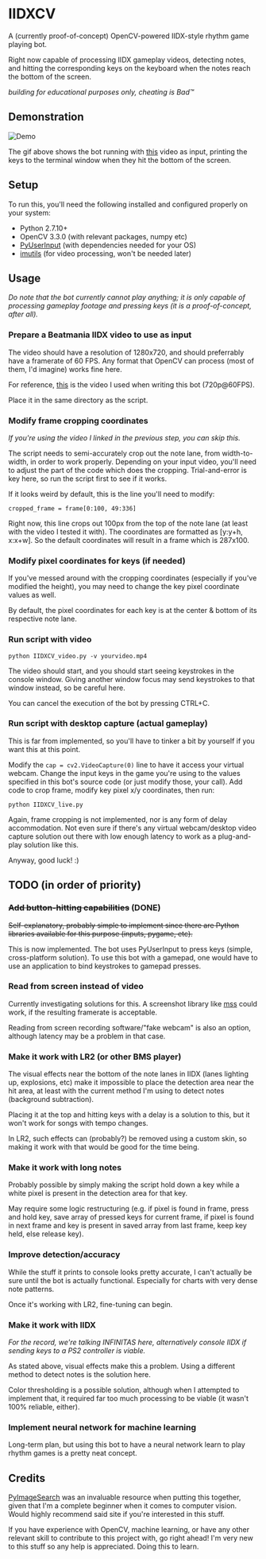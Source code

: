 # IIDXCV
A (currently proof-of-concept) OpenCV-powered IIDX-style rhythm game playing bot.

Right now capable of processing IIDX gameplay videos, detecting notes, and hitting the corresponding keys on the keyboard when the notes reach the bottom of the screen.

*building for educational purposes only, cheating is Bad™*

## Demonstration
![Demo](https://media.giphy.com/media/VHLTjpHX0h9XW/giphy.gif)

The gif above shows the bot running with [this](https://www.youtube.com/watch?v=NoR0qqmfm3s) video as input, printing the keys to the terminal window when they hit the bottom of the screen.

## Setup
To run this, you'll need the following installed and configured properly on your system:

* Python 2.7.10+
* OpenCV 3.3.0 (with relevant packages, numpy etc)
* [PyUserInput](https://github.com/PyUserInput/PyUserInput) (with dependencies needed for your OS)
* [imutils](https://github.com/jrosebr1/imutils) (for video processing, won't be needed later)

## Usage
*Do note that the bot currently cannot play anything; it is only capable of processing gameplay footage and pressing keys (it is a proof-of-concept, after all).*

### Prepare a Beatmania IIDX video to use as input

The video should have a resolution of 1280x720, and should preferrably have a framerate of 60 FPS. Any format that OpenCV can process (most of them, I'd imagine) works fine here.

For reference, [this](https://www.youtube.com/watch?v=NoR0qqmfm3s) is the video I used when writing this bot (720p@60FPS).

Place it in the same directory as the script.

### Modify frame cropping coordinates 

*If you're using the video I linked in the previous step, you can skip this.*

The script needs to semi-accurately crop out the note lane, from width-to-width, in order to work properly. Depending on your input video, you'll need to adjust the part of the code which does the cropping. Trial-and-error is key here, so run the script first to see if it works.

If it looks weird by default, this is the line you'll need to modify:
```
cropped_frame = frame[0:100, 49:336]
```
Right now, this line crops out 100px from the top of the note lane (at least with the video I tested it with). The coordinates are formatted as [y:y+h, x:x+w]. So the default coordinates will result in a frame which is 287x100.

### Modify pixel coordinates for keys (if needed)

If you've messed around with the cropping coordinates (especially if you've modified the height), you may need to change the key pixel coordinate values as well. 

By default, the pixel coordinates for each key is at the center & bottom of its respective note lane.

### Run script with video
```
python IIDXCV_video.py -v yourvideo.mp4
```
The video should start, and you should start seeing keystrokes in the console window. Giving another window focus may send keystrokes to that window instead, so be careful here.

You can cancel the execution of the bot by pressing CTRL+C.

### Run script with desktop capture (actual gameplay)
This is far from implemented, so you'll have to tinker a bit by yourself if you want this at this point.

Modify the `cap = cv2.VideoCapture(0)` line to have it access your virtual webcam. Change the input keys in the game you're using to the values specified in this bot's source code (or just modify those, your call). Add code to crop frame, modify key pixel x/y coordinates, then run:
```
python IIDXCV_live.py
```
Again, frame cropping is not implemented, nor is any form of delay accommodation. Not even sure if there's any virtual webcam/desktop video capture solution out there with low enough latency to work as a plug-and-play solution like this. 

Anyway, good luck! :)

## TODO (in order of priority)

### ~~Add button-hitting capabilities~~ (DONE)

~~Self-explanatory, probably simple to implement since there are Python libraries available for this purpose (inputs, pygame, etc).~~

This is now implemented. The bot uses PyUserInput to press keys (simple, cross-platform solution). To use this bot with a gamepad, one would have to use an application to bind keystrokes to gamepad presses.

### Read from screen instead of video

Currently investigating solutions for this. A screenshot library like [mss](https://github.com/BoboTiG/python-mss) could work, if the resulting framerate is acceptable. 

Reading from screen recording software/"fake webcam" is also an option, although latency may be a problem in that case.

### Make it work with LR2 (or other BMS player)

The visual effects near the bottom of the note lanes in IIDX (lanes lighting up, explosions, etc) make it impossible to place the detection area near the hit area, at least with the current method I'm using to detect notes (background subtraction). 

Placing it at the top and hitting keys with a delay is a solution to this, but it won't work for songs with tempo changes.

In LR2, such effects can (probably?) be removed using a custom skin, so making it work with that would be good for the time being.

### Make it work with long notes

Probably possible by simply making the script hold down a key while a white pixel is present in the detection area for that key. 

May require some logic restructuring (e.g. if pixel is found in frame, press and hold key, save array of pressed keys for current frame, if pixel is found in next frame and key is present in saved array from last frame, keep key held, else release key).

### Improve detection/accuracy

While the stuff it prints to console looks pretty accurate, I can't actually be sure until the bot is actually functional. Especially for charts with very dense note patterns.

Once it's working with LR2, fine-tuning can begin.

### Make it work with IIDX

*For the record, we're talking INFINITAS here, alternatively console IIDX if sending keys to a PS2 controller is viable.*

As stated above, visual effects make this a problem. Using a different method to detect notes is the solution here.

Color thresholding is a possible solution, although when I attempted to implement that, it required far too much processing to be viable (it wasn't 100% reliable, either).

### Implement neural network for machine learning

Long-term plan, but using this bot to have a neural network learn to play rhythm games is a pretty neat concept.

## Credits
[PyImageSearch](http://www.pyimagesearch.com/) was an invaluable resource when putting this together, given that I'm a complete beginner when it comes to computer vision. Would highly recommend said site if you're interested in this stuff.

If you have experience with OpenCV, machine learning, or have any other relevant skill to contribute to this project with, go right ahead! I'm very new to this stuff so any help is appreciated. Doing this to learn.
